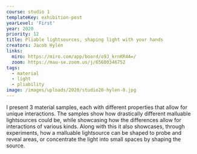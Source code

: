```yaml
---
course: studio 1
templateKey: exhibition-post
yearLevel: 'First'
year: 2020
priority: 12
title: Pliable lightsources, shaping light with your hands
creators: Jacob Hylén
links:
  miro: https://miro.com/app/board/o9J_krnKR4A=/
  zoom: https://mau-se.zoom.us/j/65600346752
tags:
  - material
  - light
  - pliability
image: /images/uploads/2020/studio20-hylen-0.jpg
---
```


I present 3 material samples, each with different properties that allow for unique interactions. The samples show how drastically different malluable lightsources could be, while showcasing how the differences allow for interactions of various kinds. Along with this it also showcases, through experiments, how a malluable lightsource can be shaped to probe and reveal areas, or concentrate the light into small spaces by shaping the source. 